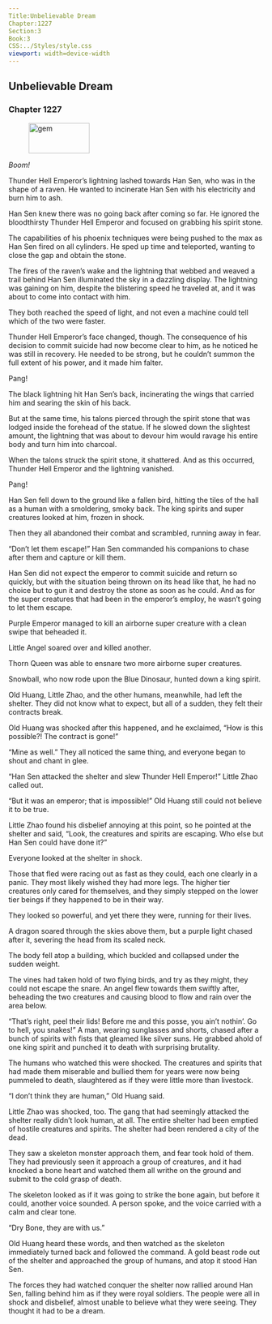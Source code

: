 ```yaml
---
Title:Unbelievable Dream 
Chapter:1227 
Section:3 
Book:3 
CSS:../Styles/style.css 
viewport: width=device-width
---
```

  
## Unbelievable Dream
### Chapter 1227
  
<figure>
	<img src="../Images/gem.gif" alt="gem" id="gem" width="120" height="60" />
</figure>
  

  
*Boom!*

Thunder Hell Emperor’s lightning lashed towards Han Sen, who was in the shape of a raven. He wanted to incinerate Han Sen with his electricity and burn him to ash.

Han Sen knew there was no going back after coming so far. He ignored the bloodthirsty Thunder Hell Emperor and focused on grabbing his spirit stone.

The capabilities of his phoenix techniques were being pushed to the max as Han Sen fired on all cylinders. He sped up time and teleported, wanting to close the gap and obtain the stone.

The fires of the raven’s wake and the lightning that webbed and weaved a trail behind Han Sen illuminated the sky in a dazzling display. The lightning was gaining on him, despite the blistering speed he traveled at, and it was about to come into contact with him.

They both reached the speed of light, and not even a machine could tell which of the two were faster.

Thunder Hell Emperor’s face changed, though. The consequence of his decision to commit suicide had now become clear to him, as he noticed he was still in recovery. He needed to be strong, but he couldn’t summon the full extent of his power, and it made him falter.

Pang!

The black lightning hit Han Sen’s back, incinerating the wings that carried him and searing the skin of his back.

But at the same time, his talons pierced through the spirit stone that was lodged inside the forehead of the statue. If he slowed down the slightest amount, the lightning that was about to devour him would ravage his entire body and turn him into charcoal.

When the talons struck the spirit stone, it shattered. And as this occurred, Thunder Hell Emperor and the lightning vanished.

Pang!

Han Sen fell down to the ground like a fallen bird, hitting the tiles of the hall as a human with a smoldering, smoky back. The king spirits and super creatures looked at him, frozen in shock.

Then they all abandoned their combat and scrambled, running away in fear.

“Don’t let them escape!” Han Sen commanded his companions to chase after them and capture or kill them.

Han Sen did not expect the emperor to commit suicide and return so quickly, but with the situation being thrown on its head like that, he had no choice but to gun it and destroy the stone as soon as he could. And as for the super creatures that had been in the emperor’s employ, he wasn’t going to let them escape.

Purple Emperor managed to kill an airborne super creature with a clean swipe that beheaded it.

Little Angel soared over and killed another.

Thorn Queen was able to ensnare two more airborne super creatures.

Snowball, who now rode upon the Blue Dinosaur, hunted down a king spirit.

Old Huang, Little Zhao, and the other humans, meanwhile, had left the shelter. They did not know what to expect, but all of a sudden, they felt their contracts break.

Old Huang was shocked after this happened, and he exclaimed, “How is this possible?! The contract is gone!”

“Mine as well.” They all noticed the same thing, and everyone began to shout and chant in glee.

“Han Sen attacked the shelter and slew Thunder Hell Emperor!” Little Zhao called out.

“But it was an emperor; that is impossible!” Old Huang still could not believe it to be true.

Little Zhao found his disbelief annoying at this point, so he pointed at the shelter and said, “Look, the creatures and spirits are escaping. Who else but Han Sen could have done it?”

Everyone looked at the shelter in shock.

Those that fled were racing out as fast as they could, each one clearly in a panic. They most likely wished they had more legs. The higher tier creatures only cared for themselves, and they simply stepped on the lower tier beings if they happened to be in their way.

They looked so powerful, and yet there they were, running for their lives.

A dragon soared through the skies above them, but a purple light chased after it, severing the head from its scaled neck.

The body fell atop a building, which buckled and collapsed under the sudden weight.

The vines had taken hold of two flying birds, and try as they might, they could not escape the snare. An angel flew towards them swiftly after, beheading the two creatures and causing blood to flow and rain over the area below.

“That’s right, peel their lids! Before me and this posse, you ain’t nothin’. Go to hell, you snakes!” A man, wearing sunglasses and shorts, chased after a bunch of spirits with fists that gleamed like silver suns. He grabbed ahold of one king spirit and punched it to death with surprising brutality.

The humans who watched this were shocked. The creatures and spirits that had made them miserable and bullied them for years were now being pummeled to death, slaughtered as if they were little more than livestock.

“I don’t think they are human,” Old Huang said.

Little Zhao was shocked, too. The gang that had seemingly attacked the shelter really didn’t look human, at all. The entire shelter had been emptied of hostile creatures and spirits. The shelter had been rendered a city of the dead.

They saw a skeleton monster approach them, and fear took hold of them. They had previously seen it approach a group of creatures, and it had knocked a bone heart and watched them all writhe on the ground and submit to the cold grasp of death.

The skeleton looked as if it was going to strike the bone again, but before it could, another voice sounded. A person spoke, and the voice carried with a calm and clear tone.

“Dry Bone, they are with us.”

Old Huang heard these words, and then watched as the skeleton immediately turned back and followed the command. A gold beast rode out of the shelter and approached the group of humans, and atop it stood Han Sen.

The forces they had watched conquer the shelter now rallied around Han Sen, falling behind him as if they were royal soldiers. The people were all in shock and disbelief, almost unable to believe what they were seeing. They thought it had to be a dream.